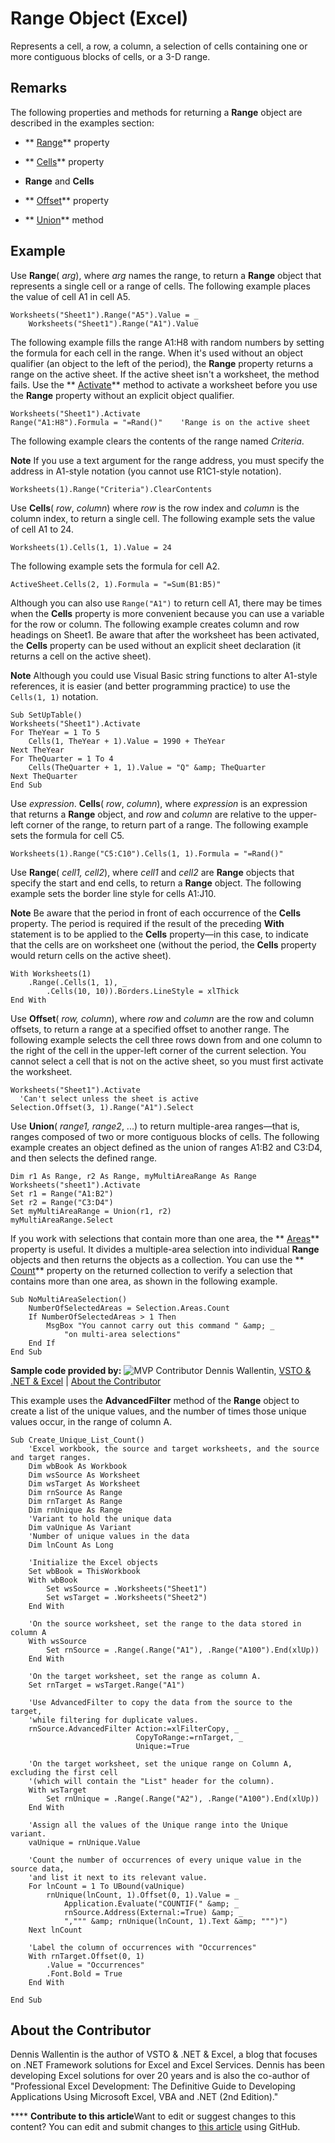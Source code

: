 
# Range Object (Excel)

Represents a cell, a row, a column, a selection of cells containing one or more contiguous blocks of cells, or a 3-D range.


## Remarks

The following properties and methods for returning a  **Range** object are described in the examples section:


-  ** [Range](9a323305-c822-ef9e-1cc8-ec077a976834.md)** property
    
-  ** [Cells](19c14e41-7d8e-b56f-fd60-717df64edee8.md)** property
    
-  **Range** and **Cells**
    
-  ** [Offset](dfbbd1a2-2f73-fd6a-6277-4584823f55a4.md)** property
    
-  ** [Union](7c70a5be-2696-5fc2-bd69-6c6ff4d3291e.md)** method
    

## Example

Use  **Range**( _arg_), where  _arg_ names the range, to return a **Range** object that represents a single cell or a range of cells. The following example places the value of cell A1 in cell A5.


```
Worksheets("Sheet1").Range("A5").Value = _ 
    Worksheets("Sheet1").Range("A1").Value
```

The following example fills the range A1:H8 with random numbers by setting the formula for each cell in the range. When it's used without an object qualifier (an object to the left of the period), the  **Range** property returns a range on the active sheet. If the active sheet isn't a worksheet, the method fails. Use the ** [Activate](b198dc36-99d0-42db-6cbb-7f68396fd2f5.md)** method to activate a worksheet before you use the **Range** property without an explicit object qualifier.




```
Worksheets("Sheet1").Activate 
Range("A1:H8").Formula = "=Rand()"    'Range is on the active sheet
```

The following example clears the contents of the range named  _Criteria_.


**Note**  If you use a text argument for the range address, you must specify the address in A1-style notation (you cannot use R1C1-style notation).




```
Worksheets(1).Range("Criteria").ClearContents
```

Use  **Cells**( _row_,  _column_) where  _row_ is the row index and _column_ is the column index, to return a single cell. The following example sets the value of cell A1 to 24.




```
Worksheets(1).Cells(1, 1).Value = 24
```

The following example sets the formula for cell A2.




```
ActiveSheet.Cells(2, 1).Formula = "=Sum(B1:B5)"
```

Although you can also use  `Range("A1")` to return cell A1, there may be times when the **Cells** property is more convenient because you can use a variable for the row or column. The following example creates column and row headings on Sheet1. Be aware that after the worksheet has been activated, the **Cells** property can be used without an explicit sheet declaration (it returns a cell on the active sheet).


**Note**  Although you could use Visual Basic string functions to alter A1-style references, it is easier (and better programming practice) to use the  `Cells(1, 1)` notation.




```
Sub SetUpTable() 
Worksheets("Sheet1").Activate 
For TheYear = 1 To 5 
    Cells(1, TheYear + 1).Value = 1990 + TheYear 
Next TheYear 
For TheQuarter = 1 To 4 
    Cells(TheQuarter + 1, 1).Value = "Q" &amp; TheQuarter 
Next TheQuarter 
End Sub
```

Use  _expression_. **Cells**( _row_,  _column_), where  _expression_ is an expression that returns a **Range** object, and _row_ and _column_ are relative to the upper-left corner of the range, to return part of a range. The following example sets the formula for cell C5.




```
Worksheets(1).Range("C5:C10").Cells(1, 1).Formula = "=Rand()"
```

Use  **Range**( _cell1, cell2_), where  _cell1_ and _cell2_ are **Range** objects that specify the start and end cells, to return a **Range** object. The following example sets the border line style for cells A1:J10.


**Note**  Be aware that the period in front of each occurrence of the  **Cells** property. The period is required if the result of the preceding **With** statement is to be applied to the **Cells** property—in this case, to indicate that the cells are on worksheet one (without the period, the **Cells** property would return cells on the active sheet).




```
With Worksheets(1) 
    .Range(.Cells(1, 1), _ 
        .Cells(10, 10)).Borders.LineStyle = xlThick 
End With
```

Use  **Offset**( _row, column_), where  _row_ and _column_ are the row and column offsets, to return a range at a specified offset to another range. The following example selects the cell three rows down from and one column to the right of the cell in the upper-left corner of the current selection. You cannot select a cell that is not on the active sheet, so you must first activate the worksheet.




```
Worksheets("Sheet1").Activate 
  'Can't select unless the sheet is active 
Selection.Offset(3, 1).Range("A1").Select
```

Use  **Union**( _range1, range2_, ...) to return multiple-area ranges—that is, ranges composed of two or more contiguous blocks of cells. The following example creates an object defined as the union of ranges A1:B2 and C3:D4, and then selects the defined range.




```
Dim r1 As Range, r2 As Range, myMultiAreaRange As Range 
Worksheets("sheet1").Activate 
Set r1 = Range("A1:B2") 
Set r2 = Range("C3:D4") 
Set myMultiAreaRange = Union(r1, r2) 
myMultiAreaRange.Select
```

If you work with selections that contain more than one area, the  ** [Areas](31fc03b4-25b6-27ae-2350-b34c6c6ba255.md)** property is useful. It divides a multiple-area selection into individual **Range** objects and then returns the objects as a collection. You can use the ** [Count](080cbbe7-056f-b21c-9004-171a6acce664.md)** property on the returned collection to verify a selection that contains more than one area, as shown in the following example.




```
Sub NoMultiAreaSelection() 
    NumberOfSelectedAreas = Selection.Areas.Count 
    If NumberOfSelectedAreas > 1 Then 
        MsgBox "You cannot carry out this command " &amp; _ 
            "on multi-area selections" 
    End If 
End Sub
```

 **Sample code provided by:**
![MVP Contributor](..\images\odc_OfficeTA_33px_MVPContrib.jpg) Dennis Wallentin, [VSTO &amp; .NET &amp; Excel](http://xldennis.wordpress.com/) | [About the Contributor](b8207778-0dcc-4570-1234-f130532cc8cd.md#AboutContributor)

This example uses the  **AdvancedFilter** method of the **Range** object to create a list of the unique values, and the number of times those unique values occur, in the range of column A.




```
Sub Create_Unique_List_Count()
    'Excel workbook, the source and target worksheets, and the source and target ranges.
    Dim wbBook As Workbook
    Dim wsSource As Worksheet
    Dim wsTarget As Worksheet
    Dim rnSource As Range
    Dim rnTarget As Range
    Dim rnUnique As Range
    'Variant to hold the unique data
    Dim vaUnique As Variant
    'Number of unique values in the data
    Dim lnCount As Long
    
    'Initialize the Excel objects
    Set wbBook = ThisWorkbook
    With wbBook
        Set wsSource = .Worksheets("Sheet1")
        Set wsTarget = .Worksheets("Sheet2")
    End With
    
    'On the source worksheet, set the range to the data stored in column A
    With wsSource
        Set rnSource = .Range(.Range("A1"), .Range("A100").End(xlUp))
    End With
    
    'On the target worksheet, set the range as column A.
    Set rnTarget = wsTarget.Range("A1")
    
    'Use AdvancedFilter to copy the data from the source to the target,
    'while filtering for duplicate values.
    rnSource.AdvancedFilter Action:=xlFilterCopy, _
                            CopyToRange:=rnTarget, _
                            Unique:=True
                            
    'On the target worksheet, set the unique range on Column A, excluding the first cell
    '(which will contain the "List" header for the column).
    With wsTarget
        Set rnUnique = .Range(.Range("A2"), .Range("A100").End(xlUp))
    End With
    
    'Assign all the values of the Unique range into the Unique variant.
    vaUnique = rnUnique.Value
    
    'Count the number of occurrences of every unique value in the source data,
    'and list it next to its relevant value.
    For lnCount = 1 To UBound(vaUnique)
        rnUnique(lnCount, 1).Offset(0, 1).Value = _
            Application.Evaluate("COUNTIF(" &amp; _
            rnSource.Address(External:=True) &amp; _
            ",""" &amp; rnUnique(lnCount, 1).Text &amp; """)")
    Next lnCount
    
    'Label the column of occurrences with "Occurrences"
    With rnTarget.Offset(0, 1)
        .Value = "Occurrences"
        .Font.Bold = True
    End With

End Sub
```


## About the Contributor
<a name="AboutContributor"> </a>

Dennis Wallentin is the author of VSTO &amp; .NET &amp; Excel, a blog that focuses on .NET Framework solutions for Excel and Excel Services. Dennis has been developing Excel solutions for over 20 years and is also the co-author of "Professional Excel Development: The Definitive Guide to Developing Applications Using Microsoft Excel, VBA and .NET (2nd Edition)." 


****   **Contribute to this article**Want to edit or suggest changes to this content? You can edit and submit changes to  [this article](https://github.com/jhershey00/VBA_Excel_Test/OpenXMLCon/articles/b8207778-0dcc-4570-1234-f130532cc8cd.md) using GitHub.

